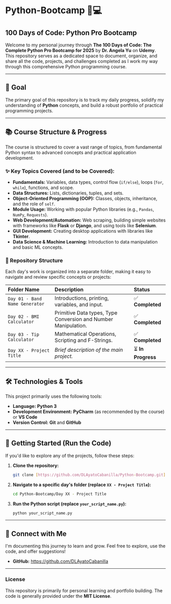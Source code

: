 # Python-Bootcamp 🐍💻

## 100 Days of Code: Python Pro Bootcamp

Welcome to my personal journey through **The 100 Days of Code: The Complete Python Pro Bootcamp for 2025** by **Dr. Angela Yu** on **Udemy**. This repository serves as a dedicated space to document, organize, and share all the code, projects, and challenges completed as I work my way through this comprehensive Python programming course.

---

## 🎯 Goal

The primary goal of this repository is to track my daily progress, solidify my understanding of **Python** concepts, and build a robust portfolio of practical programming projects.

---

## 📚 Course Structure & Progress

The course is structured to cover a vast range of topics, from fundamental Python syntax to advanced concepts and practical application development.

### ✨ Key Topics Covered (and to be Covered):

* **Fundamentals:** Variables, data types, control flow (`if/else`), loops (`for`, `while`), functions, and scope.
* **Data Structures:** Lists, dictionaries, tuples, and sets.
* **Object-Oriented Programming (OOP):** Classes, objects, inheritance, and the role of `self`.
* **Module Usage:** Working with popular Python libraries (e.g., `Pandas`, `NumPy`, `Requests`).
* **Web Development/Automation:** Web scraping, building simple websites with frameworks like **Flask** or **Django**, and using tools like **Selenium**.
* **GUI Development:** Creating desktop applications with libraries like **Tkinter**.
* **Data Science & Machine Learning:** Introduction to data manipulation and basic ML concepts.

### 📁 Repository Structure

Each day's work is organized into a separate folder, making it easy to navigate and review specific concepts or projects:

| Folder Name | Description | Status |
| :--- | :--- | :--- |
| `Day 01 - Band Name Generator` | Introductions, printing, variables, and input. | ✅ **Completed** |
| `Day 02 - BMI Calculator` | Primitive Data types, Type Conversion and Number Manipulation. | ✅ **Completed** |
| `Day 03 - Tip Calculator` | Mathematical Operations, Scripting and F-Strings. | ✅ **Completed** |
| `Day XX - Project Title` | *Brief description of the main project.* | ⏳ **In Progress** |

---

## 🛠️ Technologies & Tools

This project primarily uses the following tools:

* **Language:** **Python 3**
* **Development Environment:** **PyCharm** (as recommended by the course) or **VS Code**
* **Version Control:** **Git** and **GitHub**

---

## 🚀 Getting Started (Run the Code)

If you'd like to explore any of the projects, follow these steps:

1.  **Clone the repository:**
    ```bash
    git clone [https://github.com/DLAyatoCabanilla/Python-Bootcamp.git](https://github.com/DLAyatoCabanilla/Python-Bootcamp.git)
    ```
2.  **Navigate to a specific day's folder (replace `XX - Project Title`):**
    ```bash
    cd Python-Bootcamp/Day XX - Project Title
    ```
3.  **Run the Python script (replace `your_script_name.py`):**
    ```bash
    python your_script_name.py
    ```

---

## 🤝 Connect with Me

I'm documenting this journey to learn and grow. Feel free to explore, use the code, and offer suggestions!

* **GitHub:** https://github.com/DLAyatoCabanilla


---

### License

This repository is primarily for personal learning and portfolio building. The code is generally provided under the **MIT License**.
